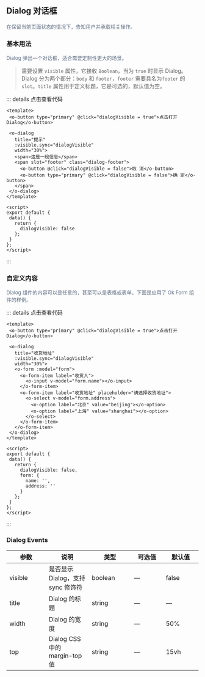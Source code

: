 ## Dialog 对话框
<font size="2" color="#5e6d82">在保留当前页面状态的情况下，告知用户并承载相关操作。</font>

<h3>基本用法</h3>

<font size="2" color="#5e6d82">Dialog 弹出一个对话框，适合需要定制性更大的场景。</font>

<dialog-demo-1 />

> 需要设置 `visible` 属性，它接收 `Boolean`，当为 `true` 时显示 Dialog。Dialog 分为两个部分：`body` 和 `footer`，`footer` 需要具名为`footer` 的 `slot`。`title` 属性用于定义标题，它是可选的，默认值为空。

::: details 点击查看代码
 ```vue
 <template>
  <o-button type="primary" @click="dialogVisible = true">点击打开 Dialog</o-button>

  <o-dialog
    title="提示"
    :visible.sync="dialogVisible"
    width="30%">
    <span>这是一段信息</span>
    <span slot="footer" class="dialog-footer">
      <o-button @click="dialogVisible = false">取 消</o-button>
      <o-button type="primary" @click="dialogVisible = false">确 定</o-button>
    </span>
  </o-dialog>
 </template>

<script>
export default {
  data() {
    return {
      dialogVisible: false
    };
  }
};
</script>
 ```
:::

<h3>自定义内容</h3>

<font size="2" color="#5e6d82">Dialog 组件的内容可以是任意的，甚至可以是表格或表单，下面是应用了 Ok Form 组件的样例。</font>

<dialog-demo-2 />

::: details 点击查看代码
 ```vue
 <template>
  <o-button type="primary" @click="dialogVisible = true">点击打开 Dialog</o-button>

  <o-dialog
    title="收货地址"
    :visible.sync="dialogVisible"
    width="30%">
    <o-form :model="form">
      <o-form-item label="收货人">
        <o-input v-model="form.name"></o-input>
      </o-form-item>
      <o-form-item label="收货地址" placeholder="请选择收货地址">
        <o-select v-model="form.address">
          <o-option label="北京" value="beijing"></o-option>
          <o-option label="上海" value="shanghai"></o-option>
        </o-select>
      </o-form-item>
    </o-form-item>
  </o-dialog>
 </template>

<script>
export default {
  data() {
    return {
      dialogVisible: false,
      form: {
        name: '',
        address: ''
      }
    };
  }
};
</script>
 ```
:::

<h3>Dialog Events</h3>

<table width="100%">
  <thead>
    <tr>
      <th width="150px">参数</th>
      <th width="150px">说明</th>
      <th width="150px">类型</th>
      <th width="150px">可选值</th>
      <th width="140px">默认值</th>
    </tr>
  </thead>
  <tbody>
    <tr>
      <td>visible</td>
      <td>是否显示 Dialog，支持 sync 修饰符</td>
      <td>boolean</td>
      <td>—</td>
      <td>false</td>
    </tr>
    <tr>
      <td>title</td>
      <td>Dialog 的标题</td>
      <td>string</td>
      <td>—</td>
      <td>—</td>
    </tr>
    <tr>
      <td>width</td>
      <td>Dialog 的宽度</td>
      <td>string</td>
      <td>—</td>
      <td>50%</td>
    </tr>
    <tr>
      <td>top</td>
      <td>Dialog CSS 中的 margin-top 值</td>
      <td>string</td>
      <td>—</td>
      <td>15vh</td>
    </tr>
  </tbody>
</table>